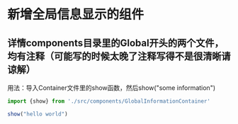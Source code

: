 # 新增全局信息显示的组件
## 详情components目录里的Global开头的两个文件，均有注释（可能写的时候太晚了注释写得不是很清晰请谅解）
用法：导入Container文件里的show函数，然后show("some information")
```javascript
import {show} from './src/components/GlobalInformationContainer'

show("hello world")
```
